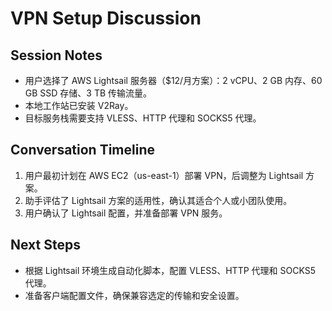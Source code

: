 # VPN Setup Discussion

## Session Notes
- 用户选择了 AWS Lightsail 服务器（$12/月方案）：2 vCPU、2 GB 内存、60 GB SSD 存储、3 TB 传输流量。
- 本地工作站已安装 V2Ray。
- 目标服务栈需要支持 VLESS、HTTP 代理和 SOCKS5 代理。

## Conversation Timeline
1. 用户最初计划在 AWS EC2（us-east-1）部署 VPN，后调整为 Lightsail 方案。
2. 助手评估了 Lightsail 方案的适用性，确认其适合个人或小团队使用。
3. 用户确认了 Lightsail 配置，并准备部署 VPN 服务。

## Next Steps
- 根据 Lightsail 环境生成自动化脚本，配置 VLESS、HTTP 代理和 SOCKS5 代理。
- 准备客户端配置文件，确保兼容选定的传输和安全设置。
